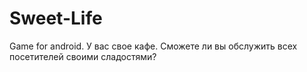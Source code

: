# Sweet-Life
Game for android.
У вас свое кафе. Сможете ли вы обслужить всех посетителей своими сладостями?
